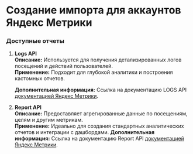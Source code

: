 
# Создание импорта для аккаунтов Яндекс Метрики

### Доступные отчеты

1. **Logs API**  
   **Описание:** Используется для получения детализированных логов посещений и действий пользователей.  
   **Применение:** Подходит для глубокой аналитики и построения кастомных отчетов.
   
   **Дополнительная информация:**
	Ссылка на документацию LOGS API [документацией Яндекс Метрики](https://yandex.ru/dev/metrika/ru/logs/).
   

2. **Report API**  
   **Описание:** Предоставляет агрегированные данные по посещениям, целям и другим метрикам.  
   **Применение:** Идеально для создания стандартных аналитических отчетов и интеграции с дашбордами.
   **Дополнительная информация:**
	Ссылка на документацию Report API [документацией Яндекс Метрики](https://yandex.ru/dev/metrika/ru/stat/).

